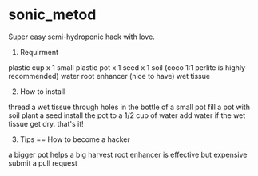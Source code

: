 # sonic_metod
Super easy semi-hydroponic hack with love.

1. Requirment

 plastic cup x 1
 small plastic pot x 1
 seed x 1
 soil (coco 1:1 perlite is highly recommended)
 water
 root enhancer (nice to have)
 wet tissue


2. How to install

 thread a wet tissue through holes in the  bottle of a small pot
 fill a pot with soil
 plant a seed
 install the pot to a 1/2 cup of water
 add water if the wet tissue get dry. that's it!

3. Tips == How to become a hacker

 a bigger pot helps a big harvest
 root  enhancer is effective but expensive
 submit a pull request
